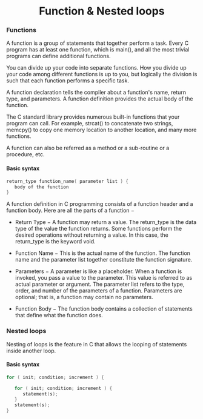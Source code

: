<h1 align="center"> Function & Nested loops </h1>

<h3> Functions </h3>

A function is a group of statements that together perform a task. Every C program has at least one function, which is main(), and all the most trivial programs can define additional functions.

You can divide up your code into separate functions. How you divide up your code among different functions is up to you, but logically the division is such that each function performs a specific task.

A function declaration tells the compiler about a function's name, return type, and parameters. A function definition provides the actual body of the function.

The C standard library provides numerous built-in functions that your program can call. For example, strcat() to concatenate two strings, memcpy() to copy one memory location to another location, and many more functions.

A function can also be referred as a method or a sub-routine or a procedure, etc.

<h4> Basic syntax </h4>

```c
return_type function_name( parameter list ) {
   body of the function
}
```
A function definition in C programming consists of a function header and a function body. Here are all the parts of a function −

- Return Type − A function may return a value. The return_type is the data type of the value the function returns. Some functions perform the desired operations without returning a value. In this case, the return_type is the keyword void.

- Function Name − This is the actual name of the function. The function name and the parameter list together constitute the function signature.

- Parameters − A parameter is like a placeholder. When a function is invoked, you pass a value to the parameter. This value is referred to as actual parameter or argument. The parameter list refers to the type, order, and number of the parameters of a function. Parameters are optional; that is, a function may contain no parameters.

- Function Body − The function body contains a collection of statements that define what the function does.

<h3> Nested loops </h3>

Nesting of loops is the feature in C that allows the looping of statements inside another loop.

<h4> Basic syntax </h4>

```c
for ( init; condition; increment ) {

   for ( init; condition; increment ) {
      statement(s);
   }
   statement(s);
}
```
